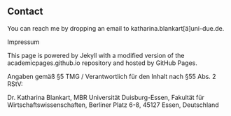 
Contact
------

You can reach me by dropping an email to katharina.blankart[ä]uni-due.de.


Impressum

This page is powered by Jekyll with a modified version of the academicpages.github.io repository and hosted by GitHub Pages.

Angaben gemäß §5 TMG / Verantwortlich für den Inhalt nach §55 Abs. 2 RStV:

Dr. Katharina Blankart, MBR
Universität Duisburg-Essen, Fakultät für Wirtschaftswissenschaften, Berliner Platz 6-8, 45127 Essen, Deutschland